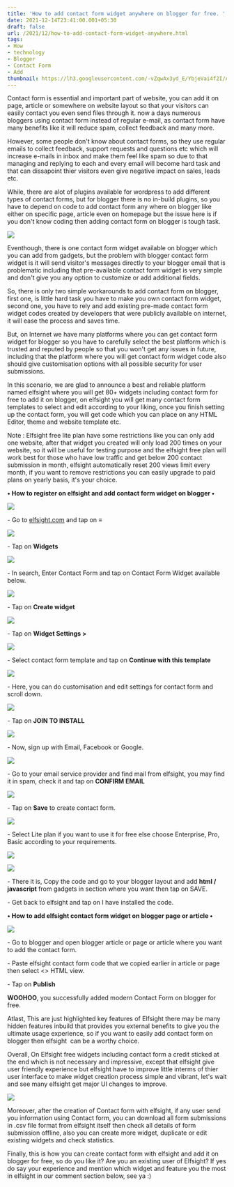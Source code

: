 ```yaml
---
title: 'How to add contact form widget anywhere on blogger for free. '
date: 2021-12-14T23:41:00.001+05:30
draft: false
url: /2021/12/how-to-add-contact-form-widget-anywhere.html
tags: 
- How
- technology
- Blogger
- Contact Form
- Add
thumbnail: https://lh3.googleusercontent.com/-vZqwAx3yd_E/YbjeVai4f2I/AAAAAAAAH4I/U1cPeeiUk8IhmtJnicfGpNyKay5kd99VwCNcBGAsYHQ/s1600/1639505489773328-0.png
---
```


  

Contact form is essential and important part of website, you can add it on page, article or somewhere on website layout so that your visitors can easily contact you even send files through it. now a days numerous bloggers using contact form instead of regular e-mail, as contact form have many benefits like it will reduce spam, collect feedback and many more.

  

However, some people don't know about contact forms, so they use regular emails to collect feedback, support requests and questions etc which will increase e-mails in inbox and make them feel like spam so due to that managing and replying to each and every email will become hard task and that can dissapoint thier visitors even give negative impact on sales, leads etc.

  

While, there are alot of plugins available for wordpress to add different types of contact forms, but for blogger there is no in-build plugins, so you have to depend on code to add contact form any where on blogger like either on specific page, article even on homepage but the issue here is if  you don't know coding then adding contact form on blogger is tough task.

  

 ![](https://lh3.googleusercontent.com/-WR0oy5nLi00/YbjeUbc3qxI/AAAAAAAAH4E/-EmnvJoRiZYDrHUCyexYvBroGx-IyLh1gCNcBGAsYHQ/s1600/1639505486720982-1.png) 

  

Eventhough, there is one contact form widget available on blogger which you can add from gadgets, but the problem with blogger contact form widget is it will send visitor's messages directly to your blogger email that is problematic including that pre-available contact form widget is very simple and don't give you any option to customize or add additional fields.

  

So, there is only two simple workarounds to add contact form on blogger, first one, is little hard task you have to make you own contact form widget, second one, you have to rely and add existing pre-made contact form widget codes created by developers that were publicly available on internet, it will ease the process and saves time.

  

But, on Internet we have many platforms where you can get contact form widget for blogger so you have to carefully select the best platform which is trusted and reputed by people so that you won't get any issues in future, including that the platform where you will get contact form widget code also should give customisation options with all possible security for user submissions.

  

In this scenario, we are glad to announce a best and reliable platform named elfsight where you will get 80+ widgets including contact form for free to add it on blogger, on elfsight you will get many contact form templates to select and edit according to your liking, once you finish setting up the contact form, you will get code which you can place on any HTML Editor, theme and website template etc.

  

Note : Elfsight free lite plan have some restrictions like you can only add one website, after that widget you created will only load 200 times on your website, so it will be useful for testing purpose and the elfsight free plan will work best for those who have low traffic and get below 200 contact submission in month, elfsight automatically reset 200 views limit every month, if you want to remove restrictions you can easily upgrade to paid plans on yearly basis, it's your choice.

  

**• How to register on elfsight and add contact form widget on blogger •**

 **![](https://lh3.googleusercontent.com/-w5AGsLblgFw/YbjeT_3uH8I/AAAAAAAAH4A/CXksYUT2pvQA8oegAxQ0O4PFZy47kCEjQCNcBGAsYHQ/s1600/1639505483427948-2.png)** 

\- Go to [elfsight.com](http://elfsight.com) and tap on **≡**

 **![](https://lh3.googleusercontent.com/-P_jp_LKwbbU/YbjeSycirsI/AAAAAAAAH38/27cvf4iTfgM4mbqyTACLpvP3fXG5-bKjQCNcBGAsYHQ/s1600/1639505480404231-3.png)** 

  

\- Tap on **Widgets**

  

 ![](https://lh3.googleusercontent.com/--ojRsAMi-UE/YbjeSNGna6I/AAAAAAAAH34/hxeArrvaa6QAes_WmfMWF5RpMOGKHTyIgCNcBGAsYHQ/s1600/1639505477061150-4.png) 

  

  

\- In search, Enter Contact Form and tap on Contact Form Widget available below.

  

 ![](https://lh3.googleusercontent.com/-6s73xbYuAao/YbjeRT_G_VI/AAAAAAAAH30/OkXElckulMYNWXaHiAI9SWdo-38t4mCWgCNcBGAsYHQ/s1600/1639505473752129-5.png) 

  

\- Tap on **Create widget**

 **![](https://lh3.googleusercontent.com/-9wvxZhXCtGg/YbjeQo-ke-I/AAAAAAAAH3w/pBSP7wHG0eIpfM9rLGTQ4FuBM1Co38V-gCNcBGAsYHQ/s1600/1639505469382398-6.png)** 

\- Tap on **Widget Settings >**

 **![](https://lh3.googleusercontent.com/-xG-WoYwTaRA/YbjePVOx5-I/AAAAAAAAH3s/Mxs3ltzTvAcQvGFtV-CRd6xJXfasyXRJQCNcBGAsYHQ/s1600/1639505465984199-7.png)** 

\- Select contact form template and tap on **Continue with this template**  

 **![](https://lh3.googleusercontent.com/-JaCNi4WDvio/YbjeOmYRVcI/AAAAAAAAH3o/m58SNKgBrDo_4BdF64Pr_C6qSQXDWNm4wCNcBGAsYHQ/s1600/1639505462958919-8.png)** 

\- Here, you can do customisation and edit settings for contact form and scroll down.

  

 ![](https://lh3.googleusercontent.com/-MvEeUNHxeQI/YbjeN1Yg2qI/AAAAAAAAH3k/pArWSNmBe4YHRygRP-mxOTftjhlYdcq6gCNcBGAsYHQ/s1600/1639505459774453-9.png) 

  

\- Tap on **JOIN TO INSTALL**

 **![](https://lh3.googleusercontent.com/-Z04b3tU1dDo/YbjeNNY2cJI/AAAAAAAAH3g/_SIYFl9uNjoooN1FbBZ54jEsz09oiwfKACNcBGAsYHQ/s1600/1639505455447111-10.png)** 

\- Now, sign up with Email, Facebook or Google.

  

 ![](https://lh3.googleusercontent.com/-Vo80RKHxjGg/YbjeLx9_BdI/AAAAAAAAH3c/B19Vu9xPgFg0Mne5O0wAJjzeV8PZ7xalgCNcBGAsYHQ/s1600/1639505450994503-11.png) 

  

\- Go to your email service provider and find mail from elfsight, you may find it in spam, check it and tap on **CONFIRM EMAIL**

 **![](https://lh3.googleusercontent.com/-f_4V9avkCXE/YbjeK8ElMXI/AAAAAAAAH3Y/AhUdTmlg_boEzKIxDOMSagLJAC7u1lxXwCNcBGAsYHQ/s1600/1639505446807118-12.png)** 

  

  

\- Tap on **Save** to create contact form.

  

 ![](https://lh3.googleusercontent.com/-RR_15Ghjm4Q/YbjeJlAEqaI/AAAAAAAAH3U/xLD0WO0IPMAV5aVt6k6Dzuuxa5FErxa8gCNcBGAsYHQ/s1600/1639505442978311-13.png) 

  

\- Select Lite plan if you want to use it for free else choose Enterprise, Pro, Basic according to your requirements.

  

 ![](https://lh3.googleusercontent.com/-xNwpNxcJy-0/YbjeI6gyacI/AAAAAAAAH3Q/oz0dEtFnbU0xxRsnCX5KGk2Lv_4uVopOQCNcBGAsYHQ/s1600/1639505439288562-14.png) 

  

 ![](https://lh3.googleusercontent.com/-ePGuQmntdtg/YbjeH2rNw7I/AAAAAAAAH3M/y2DqQ00Ry909G8f6FHaTBgCba9lEIFc_gCNcBGAsYHQ/s1600/1639505435794634-15.png) 

  

\- There it is, Copy the code and go to your blogger layout and add **html / javascript** from gadgets in section where you want then tap on SAVE.

  

\- Get back to elfsight and tap on I have installed the code.

  

**• How to add elfsight contact form widget on blogger page or article •**

  

 ![](https://lh3.googleusercontent.com/-x7X7_JQubxU/YbjeG1YCM6I/AAAAAAAAH3I/jFh5Rpj1mmcJ4yeOEHLfsLPeEw_lccW3ACNcBGAsYHQ/s1600/1639505431682806-16.png) 

  

  

\- Go to blogger and open blogger article or page or article where you want to add the contact form.

  

\- Paste elfsight contact form code that we copied earlier in article or page then select <> HTML view.

  

\- Tap on **Publish**

**WOOHOO**, you successfully added modern Contact Form on blogger for free.

  

Atlast, This are just highlighted key features of Elfsight there may be many hidden features inbuild that provides you external benefits to give you the ultimate usage experience, so if you want to easily add contact form on blogger then elfsight  can be a worthy choice.

  

Overall, On Elfsight free widgets including contact form a credit sticked at the end which is not necessary and impressive, except that elfsight give user friendly experience but elfsight have to improve little interms of thier user interface to make widget creation process simple and vibrant, let's wait and see many elfsight get major UI changes to improve.

  

 ![](https://lh3.googleusercontent.com/-yH7kJE0f3LI/YbjeF_B9XUI/AAAAAAAAH3E/tkroCPCtSEw1hNfql0-XMoiLitLA_L4DACNcBGAsYHQ/s1600/1639505421358862-17.png) 

  

  

Moreover, after the creation of Contact form with elfsight, if any user send you information using Contact form, you can download all form submissions in .csv file format from elfsight itself then check all details of form submission offline, also you can create more widget, duplicate or edit existing widgets and check statistics.

  

Finally, this is how you can create contact form with elfsight and add it on blogger for free, so do you like it? Are you an existing user of Elfsight? If yes do say your experience and mention which widget and feature you the most in elfsight in our comment section below, see ya :)